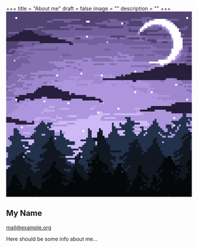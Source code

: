 +++
title = "About me"
draft = false
image = ""
description = ""
+++
![](pixel-art-sky.png)

## My Name

mail@example.org

Here should be some info about me...
